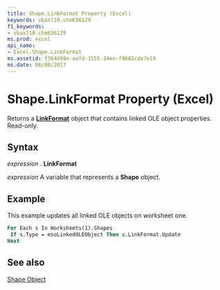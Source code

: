 ```yaml
---
title: Shape.LinkFormat Property (Excel)
keywords: vbaxl10.chm636129
f1_keywords:
- vbaxl10.chm636129
ms.prod: excel
api_name:
- Excel.Shape.LinkFormat
ms.assetid: f364d08e-aafd-1555-34ee-f0682cde7e19
ms.date: 06/08/2017
---
```



# Shape.LinkFormat Property (Excel)

Returns a  **[LinkFormat](Excel.LinkFormat.md)** object that contains linked OLE object properties. Read-only.


## Syntax

 _expression_ . **LinkFormat**

 _expression_ A variable that represents a **Shape** object.


## Example

This example updates all linked OLE objects on worksheet one.


```vb
For Each s In Worksheets(1).Shapes 
 If s.Type = msoLinkedOLEObject Then s.LinkFormat.Update 
Next
```


## See also


[Shape Object](Excel.Shape.md)

